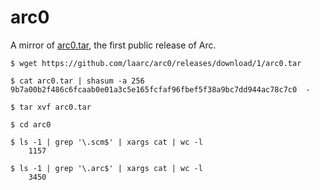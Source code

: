 # arc0

A mirror of [arc0.tar](https://github.com/laarc/arc0/releases/download/1/arc0.tar), the first public release of Arc.

```
$ wget https://github.com/laarc/arc0/releases/download/1/arc0.tar

$ cat arc0.tar | shasum -a 256
9b7a00b2f486c6fcaab0e01a3c5e165fcfaf96fbef5f38a9bc7dd944ac78c7c0  -

$ tar xvf arc0.tar

$ cd arc0

$ ls -1 | grep '\.scm$' | xargs cat | wc -l
    1157

$ ls -1 | grep '\.arc$' | xargs cat | wc -l
    3450
```

